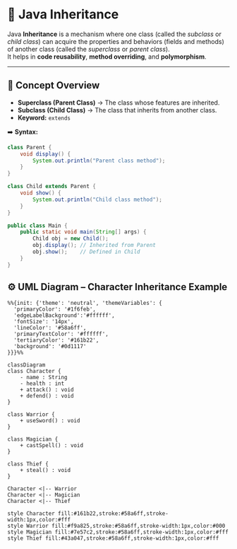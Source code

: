 # 🧬 Java Inheritance

Java **Inheritance** is a mechanism where one class (called the *subclass* or *child class*) can acquire the properties and behaviors (fields and methods) of another class (called the *superclass* or *parent class*).  
It helps in **code reusability**, **method overriding**, and **polymorphism**.

---

## 🧠 Concept Overview

- **Superclass (Parent Class)** → The class whose features are inherited.  
- **Subclass (Child Class)** → The class that inherits from another class.  
- **Keyword:** `extends`

➡️ **Syntax:**

```java
class Parent {
    void display() {
        System.out.println("Parent class method");
    }
}

class Child extends Parent {
    void show() {
        System.out.println("Child class method");
    }
}

public class Main {
    public static void main(String[] args) {
        Child obj = new Child();
        obj.display(); // Inherited from Parent
        obj.show();    // Defined in Child
    }
}
```

## ⚙️ UML Diagram – Character Inheritance Example

```mermaid
%%{init: {'theme': 'neutral', 'themeVariables': {
  'primaryColor': '#1f6feb',
  'edgeLabelBackground':'#ffffff',
  'fontSize': '14px',
  'lineColor': '#58a6ff',
  'primaryTextColor': '#ffffff',
  'tertiaryColor': '#161b22',
  'background': '#0d1117'
}}}%%

classDiagram
class Character {
    - name : String
    - health : int
    + attack() : void
    + defend() : void
}

class Warrior {
    + useSword() : void
}

class Magician {
    + castSpell() : void
}

class Thief {
    + steal() : void
}

Character <|-- Warrior
Character <|-- Magician
Character <|-- Thief

style Character fill:#161b22,stroke:#58a6ff,stroke-width:1px,color:#fff
style Warrior fill:#f9a825,stroke:#58a6ff,stroke-width:1px,color:#000
style Magician fill:#7e57c2,stroke:#58a6ff,stroke-width:1px,color:#fff
style Thief fill:#43a047,stroke:#58a6ff,stroke-width:1px,color:#fff

